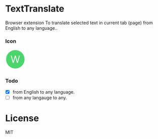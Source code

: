 # TextTranslate

Browser extension To translate selected text in current tab (page) from English to any language..

### Icon

![icon](icons/icon64.png)

### Todo
- [x] from English to any language.
- [ ] from any langauge to any.

# License
MIT
